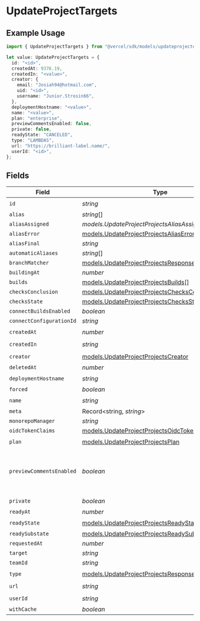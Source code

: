 # UpdateProjectTargets

## Example Usage

```typescript
import { UpdateProjectTargets } from "@vercel/sdk/models/updateprojectop.js";

let value: UpdateProjectTargets = {
  id: "<id>",
  createdAt: 9376.19,
  createdIn: "<value>",
  creator: {
    email: "Josiah94@hotmail.com",
    uid: "<id>",
    username: "Junior.Strosin66",
  },
  deploymentHostname: "<value>",
  name: "<value>",
  plan: "enterprise",
  previewCommentsEnabled: false,
  private: false,
  readyState: "CANCELED",
  type: "LAMBDAS",
  url: "https://brilliant-label.name/",
  userId: "<id>",
};
```

## Fields

| Field                                                                                                        | Type                                                                                                         | Required                                                                                                     | Description                                                                                                  | Example                                                                                                      |
| ------------------------------------------------------------------------------------------------------------ | ------------------------------------------------------------------------------------------------------------ | ------------------------------------------------------------------------------------------------------------ | ------------------------------------------------------------------------------------------------------------ | ------------------------------------------------------------------------------------------------------------ |
| `id`                                                                                                         | *string*                                                                                                     | :heavy_check_mark:                                                                                           | N/A                                                                                                          |                                                                                                              |
| `alias`                                                                                                      | *string*[]                                                                                                   | :heavy_minus_sign:                                                                                           | N/A                                                                                                          |                                                                                                              |
| `aliasAssigned`                                                                                              | *models.UpdateProjectProjectsAliasAssigned*                                                                  | :heavy_minus_sign:                                                                                           | N/A                                                                                                          |                                                                                                              |
| `aliasError`                                                                                                 | [models.UpdateProjectProjectsAliasError](../models/updateprojectprojectsaliaserror.md)                       | :heavy_minus_sign:                                                                                           | N/A                                                                                                          |                                                                                                              |
| `aliasFinal`                                                                                                 | *string*                                                                                                     | :heavy_minus_sign:                                                                                           | N/A                                                                                                          |                                                                                                              |
| `automaticAliases`                                                                                           | *string*[]                                                                                                   | :heavy_minus_sign:                                                                                           | N/A                                                                                                          |                                                                                                              |
| `branchMatcher`                                                                                              | [models.UpdateProjectProjectsResponseBranchMatcher](../models/updateprojectprojectsresponsebranchmatcher.md) | :heavy_minus_sign:                                                                                           | N/A                                                                                                          |                                                                                                              |
| `buildingAt`                                                                                                 | *number*                                                                                                     | :heavy_minus_sign:                                                                                           | N/A                                                                                                          |                                                                                                              |
| `builds`                                                                                                     | [models.UpdateProjectProjectsBuilds](../models/updateprojectprojectsbuilds.md)[]                             | :heavy_minus_sign:                                                                                           | N/A                                                                                                          |                                                                                                              |
| `checksConclusion`                                                                                           | [models.UpdateProjectProjectsChecksConclusion](../models/updateprojectprojectschecksconclusion.md)           | :heavy_minus_sign:                                                                                           | N/A                                                                                                          |                                                                                                              |
| `checksState`                                                                                                | [models.UpdateProjectProjectsChecksState](../models/updateprojectprojectschecksstate.md)                     | :heavy_minus_sign:                                                                                           | N/A                                                                                                          |                                                                                                              |
| `connectBuildsEnabled`                                                                                       | *boolean*                                                                                                    | :heavy_minus_sign:                                                                                           | N/A                                                                                                          |                                                                                                              |
| `connectConfigurationId`                                                                                     | *string*                                                                                                     | :heavy_minus_sign:                                                                                           | N/A                                                                                                          |                                                                                                              |
| `createdAt`                                                                                                  | *number*                                                                                                     | :heavy_check_mark:                                                                                           | N/A                                                                                                          |                                                                                                              |
| `createdIn`                                                                                                  | *string*                                                                                                     | :heavy_check_mark:                                                                                           | N/A                                                                                                          |                                                                                                              |
| `creator`                                                                                                    | [models.UpdateProjectProjectsCreator](../models/updateprojectprojectscreator.md)                             | :heavy_check_mark:                                                                                           | N/A                                                                                                          |                                                                                                              |
| `deletedAt`                                                                                                  | *number*                                                                                                     | :heavy_minus_sign:                                                                                           | N/A                                                                                                          |                                                                                                              |
| `deploymentHostname`                                                                                         | *string*                                                                                                     | :heavy_check_mark:                                                                                           | N/A                                                                                                          |                                                                                                              |
| `forced`                                                                                                     | *boolean*                                                                                                    | :heavy_minus_sign:                                                                                           | N/A                                                                                                          |                                                                                                              |
| `name`                                                                                                       | *string*                                                                                                     | :heavy_check_mark:                                                                                           | N/A                                                                                                          |                                                                                                              |
| `meta`                                                                                                       | Record<string, *string*>                                                                                     | :heavy_minus_sign:                                                                                           | N/A                                                                                                          |                                                                                                              |
| `monorepoManager`                                                                                            | *string*                                                                                                     | :heavy_minus_sign:                                                                                           | N/A                                                                                                          |                                                                                                              |
| `oidcTokenClaims`                                                                                            | [models.UpdateProjectProjectsOidcTokenClaims](../models/updateprojectprojectsoidctokenclaims.md)             | :heavy_minus_sign:                                                                                           | N/A                                                                                                          |                                                                                                              |
| `plan`                                                                                                       | [models.UpdateProjectProjectsPlan](../models/updateprojectprojectsplan.md)                                   | :heavy_check_mark:                                                                                           | N/A                                                                                                          |                                                                                                              |
| `previewCommentsEnabled`                                                                                     | *boolean*                                                                                                    | :heavy_minus_sign:                                                                                           | Whether or not preview comments are enabled for the deployment                                               | false                                                                                                        |
| `private`                                                                                                    | *boolean*                                                                                                    | :heavy_check_mark:                                                                                           | N/A                                                                                                          |                                                                                                              |
| `readyAt`                                                                                                    | *number*                                                                                                     | :heavy_minus_sign:                                                                                           | N/A                                                                                                          |                                                                                                              |
| `readyState`                                                                                                 | [models.UpdateProjectProjectsReadyState](../models/updateprojectprojectsreadystate.md)                       | :heavy_check_mark:                                                                                           | N/A                                                                                                          |                                                                                                              |
| `readySubstate`                                                                                              | [models.UpdateProjectProjectsReadySubstate](../models/updateprojectprojectsreadysubstate.md)                 | :heavy_minus_sign:                                                                                           | N/A                                                                                                          |                                                                                                              |
| `requestedAt`                                                                                                | *number*                                                                                                     | :heavy_minus_sign:                                                                                           | N/A                                                                                                          |                                                                                                              |
| `target`                                                                                                     | *string*                                                                                                     | :heavy_minus_sign:                                                                                           | N/A                                                                                                          |                                                                                                              |
| `teamId`                                                                                                     | *string*                                                                                                     | :heavy_minus_sign:                                                                                           | N/A                                                                                                          |                                                                                                              |
| `type`                                                                                                       | [models.UpdateProjectProjectsResponse200Type](../models/updateprojectprojectsresponse200type.md)             | :heavy_check_mark:                                                                                           | N/A                                                                                                          |                                                                                                              |
| `url`                                                                                                        | *string*                                                                                                     | :heavy_check_mark:                                                                                           | N/A                                                                                                          |                                                                                                              |
| `userId`                                                                                                     | *string*                                                                                                     | :heavy_check_mark:                                                                                           | N/A                                                                                                          |                                                                                                              |
| `withCache`                                                                                                  | *boolean*                                                                                                    | :heavy_minus_sign:                                                                                           | N/A                                                                                                          |                                                                                                              |